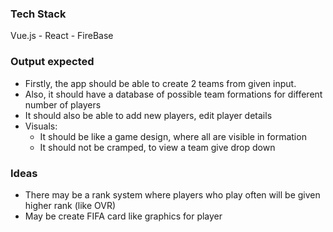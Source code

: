 ### Tech Stack
Vue.js - React - FireBase

### Output expected
- Firstly, the app should be able to create 2 teams from given input.
- Also, it should have a database of possible team formations for different number of players
- It should also be able to add new players, edit player details
- Visuals:
  - It should be like a game design, where all are visible in formation
  - It should not be cramped, to view a team give drop down

### Ideas
- There may be a rank system where players who play often will be given higher rank (like OVR)
- May be create FIFA card like graphics for player
